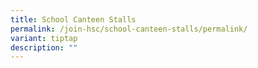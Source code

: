 ```yaml
---
title: School Canteen Stalls
permalink: /join-hsc/school-canteen-stalls/permalink/
variant: tiptap
description: ""
---
```

